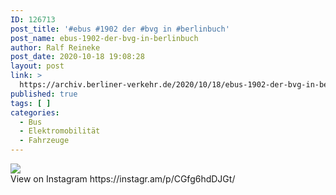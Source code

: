 ```yaml
---
ID: 126713
post_title: '#ebus #1902 der #bvg in #berlinbuch'
post_name: ebus-1902-der-bvg-in-berlinbuch
author: Ralf Reineke
post_date: 2020-10-18 19:08:28
layout: post
link: >
  https://archiv.berliner-verkehr.de/2020/10/18/ebus-1902-der-bvg-in-berlinbuch/
published: true
tags: [ ]
categories:
  - Bus
  - Elektromobilität
  - Fahrzeuge
---
```

<div><img src='https://scontent-yyz1-1.cdninstagram.com/v/t51.29350-15/121668433_1648526981983843_2892343118238778236_n.jpg?_nc_cat=110&_nc_sid=8ae9d6&_nc_ohc=GnZoLUPnyTgAX-0T_9b&_nc_ht=scontent-yyz1-1.cdninstagram.com&oh=18ffeab304534bdadcdb414ecef8e289&oe=5FB31AFE' style='max-width:600px;' /><br/><div>View on Instagram https://instagr.am/p/CGfg6hdDJGt/</div></div>
